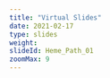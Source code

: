 ```yaml
---
title: "Virtual Slides"
date: 2021-02-17
type: slides
weight:
slideId: Heme_Path_01
zoomMax: 9
---
```

